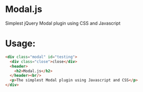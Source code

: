 Modal.js
========

Simplest jQuery Modal plugin using CSS and Javascript

Usage:
======
```html
<div class="modal" id="testing">
  <div class="close">close</div>
  <header>
    <h2>Modal.js</h2>
  </header><br/>				    
  <p>The simplest Modal plugin using Javascript and CSS</p>
</div>
```
